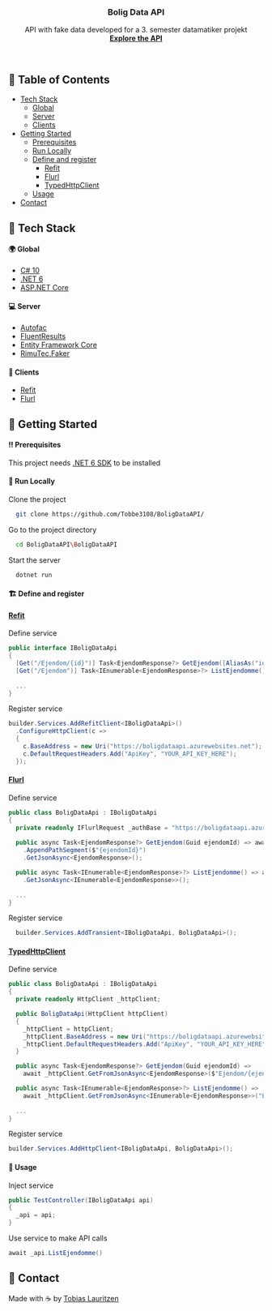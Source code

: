 <!-- PROJECT LOGO -->
<div align="center">

  <h3 align="center">Bolig Data API</h3>

  <p align="center">
    API with fake data developed for a 3. semester datamatiker projekt
    <br />
    <a href="https://boligdataapi.azurewebsites.net/swagger/index.html"><strong>Explore the API</strong></a>
  </p>
</div>
<br />



<!-- Table of Contents -->
## :notebook_with_decorative_cover: Table of Contents
- [Tech Stack](#space_invader-tech-stack)
  * [Global](#earth_africa-global)
  * [Server](#computer-server)
  * [Clients](#iphone-clients)
- [Getting Started](#toolbox-getting-started)
  * [Prerequisites](#bangbang-prerequisites)
  * [Run Locally](#running-run-locally)
  * [Define and register](#building_construction-define-and-register)
    * [Refit](#refit)
    * [Flurl](#flurl)
    * [TypedHttpClient](#typedhttpclient)
  * [Usage](#eyes-usage)
- [Contact](#handshake-contact)



<!-- TechStack -->
## :space_invader: Tech Stack

#### :earth_africa: Global
<ul>
  <li><a href="https://docs.microsoft.com/en-us/dotnet/csharp/whats-new/csharp-10">C# 10</a></li>
  <li><a href="https://docs.microsoft.com/en-us/dotnet/core/whats-new/dotnet-6">.NET 6</a></li>
  <li><a href="https://docs.microsoft.com/en-us/aspnet/core/introduction-to-aspnet-core?view=aspnetcore-6.0">ASP.NET Core</a></li>
</ul>
  
  
#### :computer: Server
<ul>
  <li><a href="https://autofac.org">Autofac</a></li>
  <li><a href="https://github.com/altmann/FluentResults">FluentResults</a></li>
  <li><a href="https://docs.microsoft.com/en-us/ef/core/">Entity Framework Core</a></li>
  <li><a href="https://github.com/RimuTec/Faker">RimuTec.Faker</a></li>
</ul>

#### :iphone: Clients
<ul>
  <li><a href="https://reactiveui.github.io/refit/">Refit</a></li>
  <li><a href="https://flurl.dev">Flurl</a></li>
</ul>



<!-- Getting Started -->
## 	:toolbox: Getting Started

<!-- Prerequisites -->
#### :bangbang: Prerequisites

This project needs <a href="https://dotnet.microsoft.com/en-us/download/dotnet/6.0">.NET 6 SDK</a> to be installed


<!-- Run Locally -->
#### :running: Run Locally

Clone the project
```bash
  git clone https://github.com/Tobbe3108/BoligDataAPI/
```

Go to the project directory
```bash
  cd BoligDataAPI\BoligDataAPI
```

Start the server
```bash
  dotnet run
```



<!-- Usage -->
#### :building_construction: Define and register


#### <a href="https://github.com/Tobbe3108/BoligDataAPI/tree/master/Sample/Refit">Refit</a>

Define service
```csharp
public interface IBoligDataApi
{
  [Get("/Ejendom/{id}")] Task<EjendomResponse?> GetEjendom([AliasAs("id")] Guid ejendomId);
  [Get("/Ejendom")] Task<IEnumerable<EjendomResponse>?> ListEjendomme();
  
  ...
}
```

Register service
```csharp
builder.Services.AddRefitClient<IBoligDataApi>()
  .ConfigureHttpClient(c =>
  {
    c.BaseAddress = new Uri("https://boligdataapi.azurewebsites.net");
    c.DefaultRequestHeaders.Add("ApiKey", "YOUR_API_KEY_HERE");
  });
```


#### <a href="https://github.com/Tobbe3108/BoligDataAPI/tree/master/Sample/Flurl">Flurl</a>

Define service
```csharp
public class BoligDataApi : IBoligDataApi
{
  private readonly IFlurlRequest _authBase = "https://boligdataapi.azurewebsites.net".WithHeader("ApiKey", "YOUR_API_KEY_HERE");
  
  public async Task<EjendomResponse?> GetEjendom(Guid ejendomId) => await _authBase.AppendPathSegment("Ejendom")
    .AppendPathSegment($"{ejendomId}")
    .GetJsonAsync<EjendomResponse>();

  public async Task<IEnumerable<EjendomResponse>?> ListEjendomme() => await _authBase.AppendPathSegment("Ejendom")
    .GetJsonAsync<IEnumerable<EjendomResponse>>();
  
  ...
}
```

Register service
```csharp
  builder.Services.AddTransient<IBoligDataApi, BoligDataApi>();
```


#### <a href="https://github.com/Tobbe3108/BoligDataAPI/tree/master/Sample/TypedHttpClient">TypedHttpClient</a>

Define service
```csharp
public class BoligDataApi : IBoligDataApi
{
  private readonly HttpClient _httpClient;

  public BoligDataApi(HttpClient httpClient)
  {
    _httpClient = httpClient;
    _httpClient.BaseAddress = new Uri("https://boligdataapi.azurewebsites.net");
    _httpClient.DefaultRequestHeaders.Add("ApiKey", "YOUR_API_KEY_HERE");
  }

  public async Task<EjendomResponse?> GetEjendom(Guid ejendomId) =>
    await _httpClient.GetFromJsonAsync<EjendomResponse>($"Ejendom/{ejendomId}");

  public async Task<IEnumerable<EjendomResponse>?> ListEjendomme() =>
    await _httpClient.GetFromJsonAsync<IEnumerable<EjendomResponse>>("Ejendom");
  
  ...
}
```

Register service
```csharp
builder.Services.AddHttpClient<IBoligDataApi, BoligDataApi>();
```

<!-- Usage -->
#### :eyes: Usage

Inject service
```csharp
public TestController(IBoligDataApi api)
{
  _api = api;
}
```

Use service to make API calls
```csharp
await _api.ListEjendomme()
```



<!-- Contact -->
## :handshake: Contact
Made with :coffee: by [Tobias Lauritzen](https://about.me/tobiaslauritzen)

